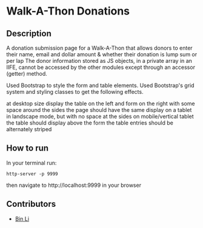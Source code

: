 # Walk-A-Thon Donations

## Description
A donation submission page for a Walk-A-Thon that allows donors to enter their name, email and dollar amount & whether their donation is lump sum or per lap
The donor information stored as JS objects, in a private array in an IIFE, cannot be accessed by the other modules except through an accessor (getter) method.

Used Bootstrap to style the form and table elements. Used Bootstrap's grid system and styling classes to get the following effects.

at desktop size display the table on the left and form on the right with some space around the sides
the page should have the same display on a tablet in landscape mode, but with no space at the sides
on mobile/vertical tablet the table should display above the form
the table entries should be alternately striped

## How to run
In your terminal run:
```
http-server -p 9999
```
then navigate to http://localhost:9999 in your browser

## Contributors
- [Bin Li](https://github.com/LibE4)

